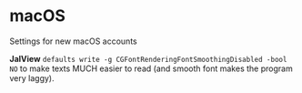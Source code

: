 # macOS
Settings for new macOS accounts

**JalView**
`defaults write -g CGFontRenderingFontSmoothingDisabled -bool NO` to make texts MUCH easier to read (and smooth font makes the program very laggy).

